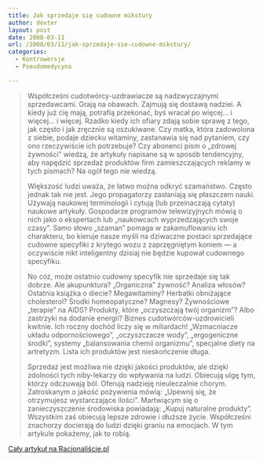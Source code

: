 ```yaml
---
title: Jak sprzedaje się cudowne mikstury
author: dexter
layout: post
date: 2008-03-11
url: /2008/03/11/jak-sprzedaje-sie-cudowne-mikstury/
categories:
  - Kontrowersje
  - Pseudomedycyna

---
```

> Współcześni cudotwórcy-uzdrawiacze są nadzwyczajnymi sprzedawcami. Grają na obawach. Zajmują się dostawą nadziei. A kiedy już cię mają, potrafią przekonać, byś wracał po więcej&#8230; i więcej&#8230; i więcej. Rzadko kiedy ich ofiary zdają sobie sprawę z tego, jak często i jak zręcznie są oszukiwane. Czy matka, która zadowolona z siebie, podaje dziecku witaminy, zastanawia się nad pytaniem, czy ono rzeczywiście ich potrzebuje? Czy abonenci pism o &#8222;zdrowej żywności&#8221; wiedzą, że artykuły napisane są w sposób tendencyjny, aby napędzić sprzedaż produktów firm zamieszczających reklamy w tych pismach? Na ogół tego nie wiedzą.
> 
> <!--more-->Większość ludzi uważa, że łatwo można odkryć szamaństwo. Często jednak tak nie jest. Jego propagatorzy zasłaniają się płaszczem nauki. Używają naukowej terminologii i cytują (lub przeinaczają cytaty) naukowe artykuły. Gospodarze programów telewizyjnych mówią o nich jako o ekspertach lub &#8222;naukowcach wyprzedzających swoje czasy&#8221;. Samo słowo &#8222;szaman&#8221; pomaga w zakamuflowaniu ich charakteru, bo kieruje nasze myśli na dziwaczne postaci sprzedające cudowne specyfiki z krytego wozu z zaprzęgniętym koniem — a oczywiście nikt inteligentny dzisiaj nie będzie kupował cudownego specyfiku.
> 
> No cóż, może ostatnio cudowny specyfik nie sprzedaje się tak dobrze. Ale akupunktura? &#8222;Organiczna&#8221; żywność? Analiza włosów? Ostatnia książka o diecie? Megawitaminy? Herbatki obniżające cholesterol? Środki homeopatyczne? Magnesy? Żywnościowe &#8222;terapie&#8221; na AIDS? Produkty, które &#8222;oczyszczają twój organizm&#8221;? Albo zastrzyki na dodanie energii? Biznes cudotwórców-uzdrowicieli kwitnie. Ich roczny dochód liczy się w miliardach! &#8222;Wzmacniacze układu odpornościowego&#8221;, &#8222;oczyszczacze wody&#8221;, &#8222;ergogeniczne środki&#8221;, systemy &#8222;balansowania chemii organizmu&#8221;, specjalne diety na artretyzm. Lista ich produktów jest nieskończenie długa.
> 
> Sprzedaż jest możliwa nie dzięki jakości produktów, ale dzięki zdolności tych niby-lekarzy do wpływania na ludzi. Obiecują ulgę tym, którzy odczuwają ból. Oferują nadzieję nieuleczalnie chorym. Zatroskanym o jakość pożywienia mówią: &#8222;Upewnij się, że otrzymujesz wystarczające ilości&#8221;. Martwiącym się o zanieczyszczenie środowiska powiadają: &#8222;Kupuj naturalne produkty&#8221;. Wszystkim zaś obiecują lepsze zdrowie i dłuższe życie. Współcześni znachorzy docierają do ludzi dzięki graniu na emocjach. W tym artykule pokażemy, jak to robią.

[Cały artykuł na Racjonaliście.pl][1]

 [1]: http://www.racjonalista.pl/kk.php/s,4369/q,Jak.sprzedaje.sie.cudowne.mikstury